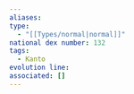 ```yaml
---
aliases: 
type:
  - "[[Types/normal|normal]]"
national dex number: 132
tags:
  - Kanto
evolution line: 
associated: []
---
```

